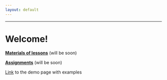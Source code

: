 ```yaml
---
layout: default
---
```

---
# Welcome!
**[Materials of lessons](materials.md)** (will be soon)

**[Assignments](assignments.md)** (will be soon)

[Link](smth.md) to the demo page with examples

